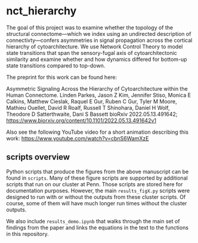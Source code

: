 # nct_hierarchy

The goal of this project was to examine whether the topology of the structural connectome—which we index using an
undirected description of connectivty—confers asymmetries in signal propagation across the cortical hierarchy of 
cytoarchitecture. We use Network Control Theory to model state transitions that span the sensory-fugal axis of
cytoarchitectonic similarity and examine whether and how dynamics differed for bottom-up state transitions compared to
top-down.

The preprint for this work can be found here:

Asymmetric Signaling Across the Hierarchy of Cytoarchitecture within the Human Connectome. Linden Parkes, Jason Z Kim, Jennifer Stiso, Monica E Calkins, Matthew Cieslak, Raquel E Gur, Ruben C Gur, Tyler M Moore, Mathieu Ouellet, David R Roalf, Russell T Shinohara, Daniel H Wolf, Theodore D Satterthwaite, Dani S Bassett
bioRxiv 2022.05.13.491642; https://www.biorxiv.org/content/10.1101/2022.05.13.491642v1

Also see the following YouTube video for a short animation describing this work: https://www.youtube.com/watch?v=cbnS6WamXzE

## scripts overview

Python scripts that produce the figures from the above manuscript can be found in `scripts`. Many of these figure 
scripts are supported by additional scripts that run on our cluster at Penn. Those scripts are stored here for documentation 
purposes. However, the main `results_figX.py` scripts were designed to run with or without the outputs 
from these cluster scripts. Of course, some of them will have much longer run times without the cluster outputs.

We also include `results_demo.ipynb` that walks through the main set of findings from the paper and links the equations 
in the text to the functions in this repository. 